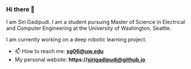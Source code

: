 ### Hi there 👋
I am Siri Gadipudi. I am a student pursuing Master of Science in Electrical and Computer Engineering at the University of Washington, Seattle. 

I am currently working on a deep robotic learning project.

<!--
**sirigadipudi/sirigadipudi** is a ✨ _special_ ✨ repository because its `README.md` (this file) appears on your GitHub profile.

Here are some ideas to get you started:

- 🔭 I’m currently working on ...
- 🌱 I’m currently learning ...
- 👯 I’m looking to collaborate on ...
- 🤔 I’m looking for help with ...
- 💬 Ask me about ...
- 📫 How to reach me: ...
- 😄 Pronouns: ...
- ⚡ Fun fact: ...
-->

- 📫 How to reach me: **sg06@uw.edu**
- My personal website: **https://sirigadipudi@github.io**
